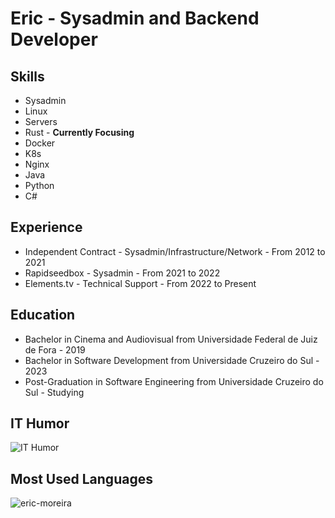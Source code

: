<!DOCTYPE html>
<html lang="en">
<head>
  <meta charset="UTF-8">
  <meta name="viewport" content="width=device-width, initial-scale=1.0">
</head>
<body>
  <h1>Eric - Sysadmin and Backend Developer</h1>
  
  <h2>Skills</h2>
  <ul>
    <li>Sysadmin</li>
    <li>Linux</li>
    <li>Servers</li>
    <li>Rust - <strong>Currently Focusing</strong></li>
    <li>Docker</li>
    <li>K8s</li>
    <li>Nginx</li>
    <li>Java </li>
    <li>Python </li>
    <li>C#</li>
  </ul>
  
  <h2>Experience</h2>
  <ul>
    <li>Independent Contract - Sysadmin/Infrastructure/Network - From 2012 to 2021</li>
    <li>Rapidseedbox - Sysadmin - From 2021 to 2022</li>
    <li>Elements.tv - Technical Support - From 2022 to Present</li>
  </ul>
  <h2>Education</h2>
  <ul>
    <li>Bachelor in Cinema and Audiovisual from Universidade Federal de Juiz de Fora - 2019</li>
    <li>Bachelor in Software Development from Universidade Cruzeiro do Sul - 2023</li>
    <li>Post-Graduation in Software Engineering from Universidade Cruzeiro do Sul - Studying</li>
  </ul>

  <h2>IT Humor</h2>
  <img src="https://media.giphy.com/media/3og0ICG4WxdKSRzE3K/giphy.gif" alt="IT Humor">
  
  <h2>Most Used Languages</h2>
  <p><img align="center" src="https://github-readme-stats.vercel.app/api/top-langs?username=eric-moreira&show_icons=true&locale=en&layout=compact" alt="eric-moreira" /></p>
</body>
</html>
